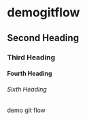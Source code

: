 # demogitflow

## Second Heading
### Third Heading
#### Fourth Heading
###### Sixth Heading
demo git flow
